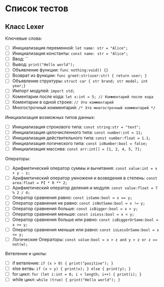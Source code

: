 # Список тестов

## Класс Lexer

Ключевые слова:

- [ ] Инициализация переменной: `let name: str = "Alice";`
- [ ] Инициализация константы: `const name: str = "Alice";`
- [ ] Ввод: ``
- [ ] Вывод: `print("Hello world");`
- [ ] Объявление функции: `func nothing:void() {}`
- [ ] Возврат из функции: `func greet:str(user:str) { return user; }`
- [ ] Объявление структуры: `struct car { str brand; str model; int year;}`
- [ ] Импорт модулей: `import std;`
- [ ] Коментарии после кода: `let x:int = 5; // Комментарий после кода`
- [ ] Коментарии в одной строке: `// Это комментарий`
- [ ] Многострочный комментарий: `/*
   Это многострочный комментарий
*/`

Инициализация возможных типов данных:

- [ ] Инициализация строкового типа: `const string:str = "text";`
- [ ] Инициализация целочисленного типа: `const number:int = 11;`
- [ ] Инициализация действительного типа: `const number:float = 1.1;`
- [ ] Инициализация логического типа: `const isNumber:bool = false;`
- [ ] Инициализация массива: `const arr:int[] = [1, 2, 4, 5, 7];`

Операторы:

- [ ] Арифметический оператор суммы и вычитания: `const value:int = x + y - z;`
- [ ] Арифметический оператор умноженя и возведения в степень: `const area:float = PI * R ** 2;`
- [ ] Арифметический оператор деления и модуля: `const value:float = 7 % 2 / 4;`
- [ ] Оператор сравнения равно: `const isSame:bool = x == y;`
- [ ] Оператор сравнения не равно: `const isNotSame:bool = x != y;`
- [ ] Оператор сравнения больше: `const isBigger:bool = x > y;`
- [ ] Оператор сравнения меньше: `const isLess:bool = x < y;`
- [ ] Оператор сравнения больше или равно: `const isBiggerOrSame:bool = x >= y;`
- [ ] Оператор сравнения меньше или равно: `const isLessOrSame:bool = x <= y;`
- [ ] Логические Операторы: `const value:bool = x > z and y > z or z == not(w);`

Ветвление и циклы:

- [ ] if ветвление: `if (x > 0) { print("positive"); }`
- [ ] else ветвь: `if (x > y) { print(x); } else { print(y); }`
- [ ] for цикл: `for (let i:int = 0; i < length; i++) { print(i); }`
- [ ] while цикл: `while (true) { print("Hello world"); }`

